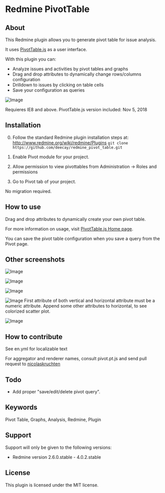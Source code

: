 # Redmine PivotTable


## About

This Redmine plugin allows you to generate pivot table for issue analysis.

It uses [PivotTable.js](http://nicolas.kruchten.com/pivottable/examples/) as a user interface.

With this plugin you can:
* Analyze issues and activities by pivot tables and graphs
* Drag and drop attributes to dynamically change rows/columns configuration
* Drilldown to issues by clicking on table cells
* Save your configuration as queries

![Image](https://raw.github.com/wiki/deecay/redmine_pivot_table/images/table_simple.jpg)

Requieres IE8 and above.
PivotTable.js version included: Nov 5, 2018


## Installation

0. Follow the standard Redmine plugin installation steps at: http://www.redmine.org/wiki/redmine/Plugins
``git clone https://github.com/deecay/redmine_pivot_table.git``
1. Enable Pivot module for your project.

2. Allow permission to view pivottables from Administration -> Roles and permissions

3. Go to Pivot tab of your project.

No migration required.


## How to use

Drag and drop attributes to dynamically create your own pivot table.

For more information on usage, visit [PivotTable.js Home page](http://nicolas.kruchten.com/pivottable/examples/).

You can save the pivot table configuration when you save a query from the Pivot page.

## Other screenshots

![Image](https://raw.github.com/wiki/deecay/redmine_pivot_table/images/heatmap.jpg)

![Image](https://raw.github.com/wiki/deecay/redmine_pivot_table/images/line.jpg)

![Image](https://raw.github.com/wiki/deecay/redmine_pivot_table/images/bar.jpg)

![Image](https://raw.github.com/wiki/deecay/redmine_pivot_table/images/scatter.jpg)
First attribute of both vertical and horizontal attribute must be a numeric attribute. Append some other attributes to horizontal, to see colorized scatter plot.

![Image](https://raw.github.com/wiki/deecay/redmine_pivot_table/images/activity.jpg)

## How to contribute

See en.yml for localizable text

For aggregator and renderer names, consult pivot.pt.js and send pull request to [nicolaskruchten](https://github.com/nicolaskruchten/pivottable)

## Todo

* Add proper "save/edit/delete pivot query".


## Keywords

Pivot Table, Graphs, Analysis, Redmine, Plugin


## Support

Support will only be given to the following versions:

* Redmine version                2.6.0.stable - 4.0.2.stable


## License

This plugin is licensed under the MIT license.



